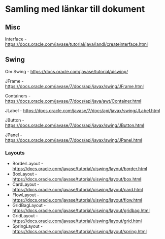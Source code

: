 # Samling med länkar till dokument

## Misc

Interface - https://docs.oracle.com/javase/tutorial/java/IandI/createinterface.html

## Swing
Om Swing - https://docs.oracle.com/javase/tutorial/uiswing/

JFrame - https://docs.oracle.com/javase/7/docs/api/javax/swing/JFrame.html

Containers - https://docs.oracle.com/javase/7/docs/api/java/awt/Container.html

JLabel - https://docs.oracle.com/javase/7/docs/api/javax/swing/JLabel.html

JButton - https://docs.oracle.com/javase/7/docs/api/javax/swing/JButton.html

JPanel - https://docs.oracle.com/javase/7/docs/api/javax/swing/JPanel.html

### Layouts
- BorderLayout - https://docs.oracle.com/javase/tutorial/uiswing/layout/border.html
- BoxLayout - https://docs.oracle.com/javase/tutorial/uiswing/layout/box.html
- CardLayout - https://docs.oracle.com/javase/tutorial/uiswing/layout/card.html
- FlowLayout - https://docs.oracle.com/javase/tutorial/uiswing/layout/flow.html
- GridBagLayout - https://docs.oracle.com/javase/tutorial/uiswing/layout/gridbag.html
- GridLayout - https://docs.oracle.com/javase/tutorial/uiswing/layout/grid.html
- SpringLayout - https://docs.oracle.com/javase/tutorial/uiswing/layout/spring.html